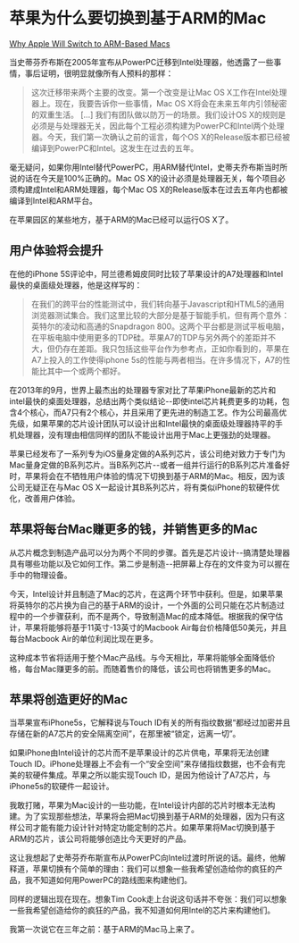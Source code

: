 # 苹果为什么要切换到基于ARM的Mac

[Why Apple Will Switch to ARM-Based Macs](https://www.mattrichman.net/why-apple-will-switch-to-arm-based-macs/)

当史蒂芬乔布斯在2005年宣布从PowerPC迁移到Intel处理器，他透露了一些事情，事后证明，很明显就像所有人预料的那样：

> 这次迁移带来两个主要的改变。第一个改变是让Mac OS X工作在Intel处理器上。现在，我要告诉你一些事情，Mac OS X将会在未来五年内引领秘密的双重生活。
> [...]
> 我们有团队做以防万一的场景。我们设计OS X的规则是必须是与处理器无关，因此每个工程必须构建为PowerPC和Intel两个处理器。今天，我们第一次确认之前的谣言，每个OS X的Release版本都已经被编译到PowerPC和Intel。这发生在过去的五年。

毫无疑问，如果你用Intel替代PowerPC，用ARM替代Intel，史蒂夫乔布斯当时所说的话在今天是100%正确的。Mac OS X的设计必须是处理器无关，每个项目必须构建成Intel和ARM处理器，每个Mac OS X的Release版本在过去五年内也都被编译到Intel和ARM平台。

在苹果园区的某些地方，基于ARM的Mac已经可以运行OS X了。

## 用户体验将会提升

在他的iPhone 5S评论中，阿兰德希姆皮同时比较了苹果设计的A7处理器和Intel最快的桌面级处理器，他是这样写的：

> 在我们的跨平台的性能测试中，我们转向基于Javascript和HTML5的通用浏览器测试集合。我们这里比较的大部分是基于智能手机，但有两个意外：英特尔的凌动和高通的Snapdragon 800。这两个平台都是测试平板电脑，在平板电脑中使用更多的TDP硅。苹果A7的TDP与另外两个的差距并不大，但仍存在差距。我只包括这些平台作为参考点，正如你看到的，苹果在A7上投入的工作使得iphone 5s的性能与两者相当。在许多情况下，A7的性能比其中一个或两个都好。

在2013年的9月，世界上最杰出的处理器专家对比了苹果iPhone最新的芯片和intel最快的桌面处理器，总结出两个类似结论--即使intel芯片耗费更多的功耗，包含4个核心，而A7只有2个核心，并且采用了更先进的制造工艺。作为公司最高优先级，如果苹果的芯片设计团队可以设计出和Intel最快的桌面级处理器持平的手机处理器，没有理由相信同样的团队不能设计出用于Mac上更强劲的处理器。

苹果已经发布了一系列专为iOS量身定做的A系列芯片，该公司绝对致力于专门为Mac量身定做的B系列芯片。当B系列芯片--或者一组并行运行的B系列芯片准备好时，苹果将会在不牺牲用户体验的情况下切换到基于ARM的Mac。相反，因为该公司无疑正在与Mac OS X一起设计其B系列芯片，将有类似iPhone的软硬件优化，改善用户体验。

## 苹果将每台Mac赚更多的钱，并销售更多的Mac

从芯片概念到制造产品可以分为两个不同的步骤。首先是芯片设计--搞清楚处理器具有哪些功能以及它如何工作。第二步是制造--把屏幕上存在的文件变为可以握在手中的物理设备。

今天，Intel设计并且制造了Mac的芯片，在这两个环节中获利。但是，如果苹果将英特尔的芯片换为自己的基于ARM的设计，一个外面的公司只能在芯片制造过程中的一个步骤获利，而不是两个，导致制造Mac的成本降低。根据我的保守估计，苹果将能够将基于11英寸-13英寸的Macbook Air每台价格降低50美元，并且每台Macbook Air的单位利润比现在更多。

这种成本节省将适用于整个Mac产品线。与今天相比，苹果将能够全面降低价格，每台Mac赚更多的前。而随着售价的降低，该公司也将销售更多的Mac。

## 苹果将创造更好的Mac

当苹果宣布iPhone5s，它解释说与Touch ID有关的所有指纹数据“都经过加密并且存储在新的A7芯片的安全隔离空间”，在那里被“锁定，远离一切”。

如果iPhone由Intel设计的芯片而不是苹果设计的芯片供电，苹果将无法创建Touch ID。iPhone处理器上不会有一个“安全空间”来存储指纹数据，也不会有完美的软硬件集成。苹果之所以能实现Touch ID，是因为他设计了A7芯片，与iPhone5s的软硬件一起设计。

我敢打赌，苹果为Mac设计的一些功能，在Intel设计内部的芯片时根本无法构建。为了实现那些想法，苹果将会把Mac切换到基于ARM的处理器，因为只有这样公司才能有能力设计针对特定功能定制的芯片。如果苹果将Mac切换到基于ARM的芯片，该公司将能够创造比今天更好的产品。

这让我想起了史蒂芬乔布斯宣布从PowerPC向Intel过渡时所说的话。最终，他解释道，苹果切换有个简单的理由：我们可以想象一些我希望创造给你的疯狂的产品，我不知道如何用PowerPC的路线图来构建他们。

同样的逻辑出现在现在。想象Tim Cook走上台说这句话并不夸张：我们可以想象一些我希望创造给你的疯狂的产品，我不知道如何用Intel的芯片来构建他们。

我第一次说它在三年之前：基于ARM的Mac马上来了。
